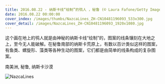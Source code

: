 ```yaml
---
title: 2016.08.22 - 纳斯卡线“绘制”的鸮人 ，秘鲁 (© Laura Fafone/Getty Images)
date: 2016.08.22 00:00:00
cover_index: /images/thumbs/NazcaLines_ZH-CN10481196093_533x300.jpg
cover_detail: /images/NazcaLines_ZH-CN10481196093_1920x1080.jpg
---
```


这个画在地上的鸮人就是由神秘的纳斯卡线“绘制”的，图案的线条镶刻在大地之上，至今无人能破解。在秘鲁南部的纳斯卡荒原上，有数以百计类似这样的图案，有鱼类、螺旋形、藻类等各种生动的图案，它们都是由简单的线条构成的复杂图案。

南美洲, 秘鲁, 纳斯卡沙漠

![NazcaLines](/images/NazcaLines_ZH-CN10481196093_1920x1080.jpg)
